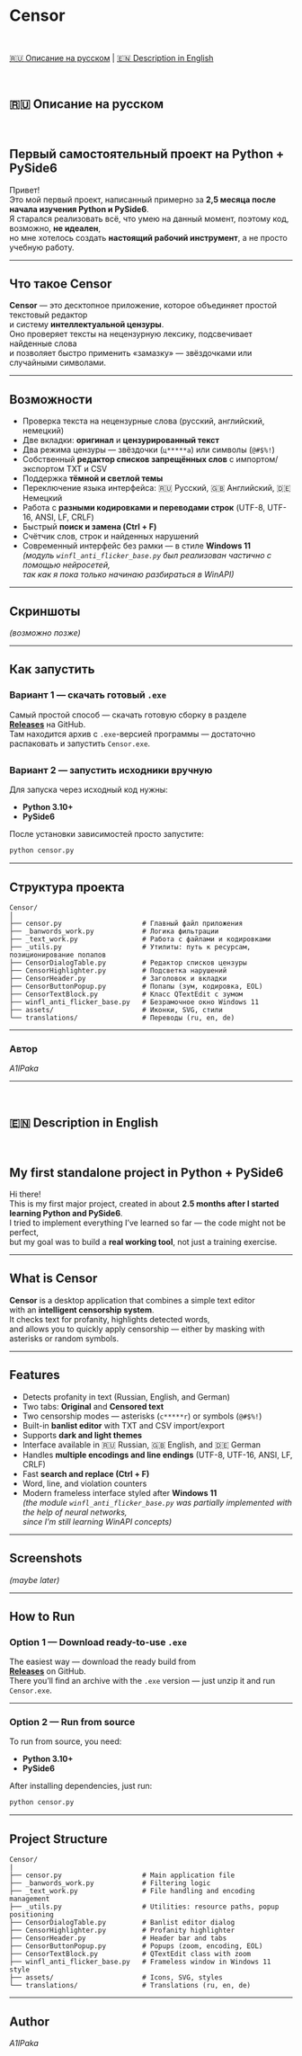 # Censor  
<br>

[🇷🇺 Описание на русском](#-описание-на-русском) | [🇪🇳 Description in English](#-description-in-english)
<br>

<br>

## 🇷🇺 Описание на русском
<br>

## Первый самостоятельный проект на Python + PySide6  

Привет!  
Это мой первый проект, написанный примерно за **2,5 месяца после начала изучения Python и PySide6**.  
Я старался реализовать всё, что умею на данный момент, поэтому код, возможно, **не идеален**,  
но мне хотелось создать **настоящий рабочий инструмент**, а не просто учебную работу.

---

## Что такое Censor

**Censor** — это десктопное приложение, которое объединяет простой текстовый редактор  
и систему **интеллектуальной цензуры**.  
Оно проверяет тексты на нецензурную лексику, подсвечивает найденные слова  
и позволяет быстро применить «замазку» — звёздочками или случайными символами.

---

## Возможности

- Проверка текста на нецензурные слова (русский, английский, немецкий)  
- Две вкладки: **оригинал** и **цензурированный текст**  
- Два режима цензуры — звёздочки (`ц*****а`) или символы (`@#$%!`)  
- Собственный **редактор списков запрещённых слов** с импортом/экспортом TXT и CSV  
- Поддержка **тёмной и светлой темы**  
- Переключение языка интерфейса: 🇷🇺 Русский, 🇬🇧 Английский, 🇩🇪 Немецкий  
- Работа с **разными кодировками и переводами строк** (UTF-8, UTF-16, ANSI, LF, CRLF)  
- Быстрый **поиск и замена (Ctrl + F)**  
- Счётчик слов, строк и найденных нарушений  
- Современный интерфейс без рамки — в стиле **Windows 11**  
  *(модуль `winfl_anti_flicker_base.py` был реализован частично с помощью нейросетей,  
  так как я пока только начинаю разбираться в WinAPI)*  

---

## Скриншоты

*(возможно позже)*

---

## Как запустить

### Вариант 1 — скачать готовый `.exe`
Самый простой способ — скачать готовую сборку в разделе  
[**Releases**](../../releases) на GitHub.  
Там находится архив с `.exe`-версией программы — достаточно распаковать и запустить `Censor.exe`.
##
### Вариант 2 — запустить исходники вручную
Для запуска через исходный код нужны:
- **Python 3.10+**
- **PySide6**

После установки зависимостей просто запустите:
```bash
python censor.py
```

---

## Структура проекта
```text
Censor/
│
├── censor.py                    # Главный файл приложения
├── _banwords_work.py            # Логика фильтрации
├── _text_work.py                # Работа с файлами и кодировками
├── _utils.py                    # Утилиты: путь к ресурсам, позиционирование попапов
├── CensorDialogTable.py         # Редактор списков цензуры
├── CensorHighlighter.py         # Подсветка нарушений
├── CensorHeader.py              # Заголовок и вкладки
├── CensorButtonPopup.py         # Попапы (зум, кодировка, EOL)
├── CensorTextBlock.py           # Класс QTextEdit с зумом
├── winfl_anti_flicker_base.py   # Безрамочное окно Windows 11
├── assets/                      # Иконки, SVG, стили
└── translations/                # Переводы (ru, en, de)
```

---

### Автор

*A1lPaka*

___
<br>

## 🇪🇳 Description in English
<br>

## My first standalone project in Python + PySide6  

Hi there!  
This is my first major project, created in about **2.5 months after I started learning Python and PySide6**.  
I tried to implement everything I’ve learned so far — the code might not be perfect,  
but my goal was to build a **real working tool**, not just a training exercise.

---

## What is Censor

**Censor** is a desktop application that combines a simple text editor  
with an **intelligent censorship system**.  
It checks text for profanity, highlights detected words,  
and allows you to quickly apply censorship — either by masking with asterisks or random symbols.

---

## Features

- Detects profanity in text (Russian, English, and German)  
- Two tabs: **Original** and **Censored text**  
- Two censorship modes — asterisks (`c*****r`) or symbols (`@#$%!`)  
- Built-in **banlist editor** with TXT and CSV import/export  
- Supports **dark and light themes**  
- Interface available in 🇷🇺 Russian, 🇬🇧 English, and 🇩🇪 German  
- Handles **multiple encodings and line endings** (UTF-8, UTF-16, ANSI, LF, CRLF)  
- Fast **search and replace (Ctrl + F)**  
- Word, line, and violation counters  
- Modern frameless interface styled after **Windows 11**  
  *(the module `winfl_anti_flicker_base.py` was partially implemented with the help of neural networks,  
  since I’m still learning WinAPI concepts)*  

---

## Screenshots

*(maybe later)*

---

## How to Run

### Option 1 — Download ready-to-use `.exe`
The easiest way — download the ready build from  
[**Releases**](../../releases) on GitHub.  
There you’ll find an archive with the `.exe` version — just unzip it and run `Censor.exe`.

---

### Option 2 — Run from source
To run from source, you need:
- **Python 3.10+**
- **PySide6**

After installing dependencies, just run:
```bash
python censor.py
```

---

## Project Structure
```text
Censor/
|
├── censor.py                    # Main application file
├── _banwords_work.py            # Filtering logic
├── _text_work.py                # File handling and encoding management
├── _utils.py                    # Utilities: resource paths, popup positioning
├── CensorDialogTable.py         # Banlist editor dialog
├── CensorHighlighter.py         # Profanity highlighter
├── CensorHeader.py              # Header bar and tabs
├── CensorButtonPopup.py         # Popups (zoom, encoding, EOL)
├── CensorTextBlock.py           # QTextEdit class with zoom
├── winfl_anti_flicker_base.py   # Frameless window in Windows 11 style
├── assets/                      # Icons, SVG, styles
└── translations/                # Translations (ru, en, de)
```

---

## Author

*A1lPaka*
